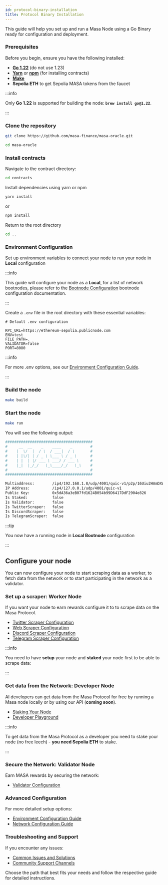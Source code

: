 ```yaml
---
id: protocol-binary-installation
title: Protocol Binary Installation
---
```


This guide will help you set up and run a Masa Node using a Go Binary ready for configuration and deployment.

### Prerequisites

Before you begin, ensure you have the following installed:

- [**Go 1.22**](https://golang.org/dl/) (do not use 1.23)
- [**Yarn**](https://classic.yarnpkg.com/en/docs/install) or [**npm**](https://www.npmjs.com/get-npm) (for installing contracts)
- [**Make**](https://www.gnu.org/software/make/)
- **Sepolia ETH** to get Sepolia MASA tokens from the faucet

:::info

Only **Go 1.22** is supported for building the node: **`brew install go@1.22`**.

:::

### Clone the repository

```bash
git clone https://github.com/masa-finance/masa-oracle.git
```
```bash
cd masa-oracle
```

### Install contracts
Navigate to the contract directory:
```bash
cd contracts
```

Install dependencies using yarn or npm
```bash
yarn install
```
or
```bash
npm install
```

Return to the root directory
```bash
cd ..
```

### Environment Configuration

Set up environment variables to connect your node to run your node in **Local** configuration

:::info

This guide will configure your node as a **Local**, for a list of network bootnodes, please refer to the [Bootnode Configuration](https://docs.masa.finance/masa-node/bootnode-configuration) bootnode configuration documentation.

:::

Create a `.env` file in the root directory with these essential variables:
```plaintext
# Default .env configuration

RPC_URL=https://ethereum-sepolia.publicnode.com
ENV=test
FILE_PATH=.
VALIDATOR=false
PORT=8080
```

:::info

For more .env options, see our [Environment Configuration Guide](https://docs.masa.finance/masa-node/environment-configuration).

:::

### Build the node

```bash
make build
```

### Start the node

```bash
make run
```

You will see the following output:

```bash
#######################################
#     __  __    _    ____    _        #
#    |  \/  |  / \  / ___|  / \       #
#    | |\/| | / _ \ \___ \ / _ \      #
#    | |  | |/ ___ \ ___) / ___ \     #
#    |_|  |_/_/   \_\____/_/   \_\    #
#                                     #
#######################################

Multiaddress:        /ip4/192.168.1.8/udp/4001/quic-v1/p2p/16Uiu2HAmDXWNV9RXVoRsbt9z7pFSsKS2KdpN7HHFVLdFZmS7iCvo
IP Address:          /ip4/127.0.0.1/udp/4001/quic-v1
Public Key:          0x5dA36a3eB07fd1624B054b99D6417DdF2904e826
Is Staked:           false
Is Validator:        false
Is TwitterScraper:   false
Is DiscordScraper:   false
Is TelegramScraper:  false
```
:::tip

You now have a running node in **Local Bootnode** configuration

:::

## Configure your node
You can now configure your node to start scraping data as a worker, to fetch data from the network or to start participating in the network as a validator.

### Set up a scraper: Worker Node
If you want your node to earn rewards configure it to to scrape data on the Masa Protocol.

- [Twitter Scraper Configuration](./twitter-scraper-setup.md)
- [Web Scraper Configuration](./web-scraper-setup.md)
- [Discord Scraper Configuration](./discord-scraper-setup.md)
- [Telegram Scraper Configuration](./telegram-scraper-setup.md)

:::info

You need to have **setup** your node and **staked** your node first to be able to scrape data:

:::

### Get data from the Network: Developer Node
AI developers can get data from the Masa Protocol for free by running a Masa node locally or by using our API (**coming soon**).

- [Staking Your Node](./staking-guide.md)
- [Developer Playground](./validator-setup.md)

:::info

To get data from the Masa Protocol as a developer you need to stake your node (no free leech) - **you need Sepolia ETH** to stake.

:::

### Secure the Network: Validator Node
Earn MASA rewards by securing the network:

- [Validator Configuration](./validator-setup.md)

### Advanced Configuration
For more detailed setup options:
- [Environment Configuration Guide](./environment-configuration.md)
- [Network Configuration Guide](./network-configuration.md)

### Troubleshooting and Support
If you encounter any issues:
- [Common Issues and Solutions](./troubleshooting.md)
- [Community Support Channels](./community-support.md)

Choose the path that best fits your needs and follow the respective guide for detailed instructions.